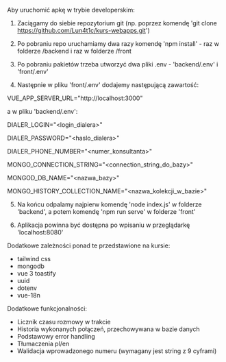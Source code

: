 Aby uruchomić apkę w trybie developerskim:

1. Zaciągamy do siebie repozytorium git (np. poprzez komendę 'git clone https://github.com/Lun4t1c/kurs-webapps.git')

2. Po pobraniu repo uruchamiamy dwa razy komendę 'npm install' - raz w folderze /backend i raz w folderze /front

3. Po pobraniu pakietów trzeba utworzyć dwa pliki .env - 'backend/.env' i 'front/.env'

4. Następnie w pliku 'front/.env' dodajemy następującą zawartość:

VUE_APP_SERVER_URL="http://localhost:3000"

a w pliku 'backend/.env':

DIALER_LOGIN="<login_dialera>"

DIALER_PASSWORD="<haslo_dialera>"

DIALER_PHONE_NUMBER="<numer_konsultanta>"

MONGO_CONNECTION_STRING="<connection_string_do_bazy>"

MONGOD_DB_NAME="<nazwa_bazy>"

MONGO_HISTORY_COLLECTION_NAME="<nazwa_kolekcji_w_bazie>"

5. Na końcu odpalamy najpierw komendę 'node index.js' w folderze 'backend', a potem komendę 'npm run serve' w folderze 'front'

6. Aplikacja powinna być dostępna po wpisaniu w przeglądarkę 'localhost:8080'

Dodatkowe zależności ponad te przedstawione na kursie:
- tailwind css
- mongodb
- vue 3 toastify
- uuid
- dotenv
- vue-18n

Dodatkowe funkcjonalności:
- Licznik czasu rozmowy w trakcie
- Historia wykonanych połączeń, przechowywana w bazie danych
- Podstawowy error handling
- Tłumaczenia pl/en
- Walidacja wprowadzonego numeru (wymagany jest string z 9 cyframi)